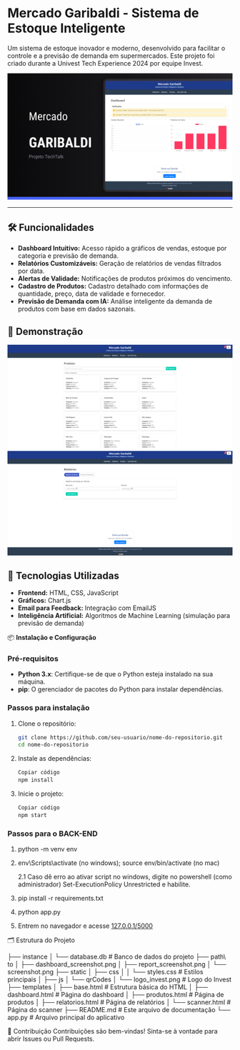# Mercado Garibaldi - Sistema de Estoque Inteligente

Um sistema de estoque inovador e moderno, desenvolvido para facilitar o controle e a previsão de demanda em supermercados. Este projeto foi criado durante a Univest Tech Experience 2024 por equipe Invest.

![Demonstração do Protótipo](./path/to/screenshot.png) <!-- Substitua pelo caminho da sua imagem -->

---

## 🛠️ Funcionalidades

- **Dashboard Intuitivo:** Acesso rápido a gráficos de vendas, estoque por categoria e previsão de demanda.
- **Relatórios Customizáveis:** Geração de relatórios de vendas filtrados por data.
- **Alertas de Validade:** Notificações de produtos próximos do vencimento.
- **Cadastro de Produtos:** Cadastro detalhado com informações de quantidade, preço, data de validade e fornecedor.
- **Previsão de Demanda com IA:** Análise inteligente da demanda de produtos com base em dados sazonais.

## 📸 Demonstração

<!-- Coloque aqui as capturas de tela ou GIFs demonstrando as funcionalidades do site -->
![Dashboard do Sistema](./path/to/dashboard_screenshot.png)
![Relatório de Vendas](./path/to/report_screenshot.png)

## 🚀 Tecnologias Utilizadas

- **Frontend:** HTML, CSS, JavaScript
- **Gráficos:** Chart.js
- **Email para Feedback:** Integração com EmailJS
- **Inteligência Artificial:** Algoritmos de Machine Learning (simulação para previsão de demanda)

📦 **Instalação e Configuração**

### Pré-requisitos
- **Python 3.x**: Certifique-se de que o Python esteja instalado na sua máquina.
- **pip**: O gerenciador de pacotes do Python para instalar dependências.

### Passos para instalação
1. Clone o repositório:
   ```bash
   git clone https://github.com/seu-usuario/nome-do-repositorio.git
   cd nome-do-repositorio

2. Instale as dependências:
   ```bash
   Copiar código
   npm install
3. Inicie o projeto:
    ```bash
   Copiar código
   npm start

### Passos para o BACK-END

1. python -m venv env

2. env\Scripts\activate (no windows); source env/bin/activate (no mac)

   2.1 Caso dê erro ao ativar script no windows, digite no powershell (como administrador) Set-ExecutionPolicy Unrestricted e habilite.

3. pip install -r requirements.txt

4. python app.py

5. Entrem no navegador e acesse [127.0.0.1/5000](http://127.0.0.1:5000/)
   

🗂 Estrutura do Projeto


├── instance
│   └── database.db      # Banco de dados do projeto
├── path\ to
│   ├── dashboard_screenshot.png
│   ├── report_screenshot.png
│   └── screenshot.png
├── static
│   ├── css
│   │   └── styles.css    # Estilos principais
│   ├── js
│   └── qrCodes
│       └── logo_invest.png # Logo do Invest
├── templates
│   ├── base.html         # Estrutura básica do HTML
│   ├── dashboard.html     # Página do dashboard
│   ├── produtos.html      # Página de produtos
│   ├── relatorios.html     # Página de relatórios
│   └── scanner.html       # Página do scanner
├── README.md              # Este arquivo de documentação
└── app.py                 # Arquivo principal do aplicativo

🤝 Contribuição
Contribuições são bem-vindas! Sinta-se à vontade para abrir Issues ou Pull Requests.
